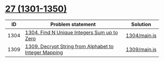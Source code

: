 # [27 (1301-1350)](https://leetcode.com/problemset/all/#page-27)


| ID   | Problem statement                                                                                                                       | Solution                     |
|------|-----------------------------------------------------------------------------------------------------------------------------------------|------------------------------|
| 1304 | [1304. Find N Unique Integers Sum up to Zero](https://leetcode.com/problems/find-n-unique-integers-sum-up-to-zero/)                     | [1304/main.js](1304/main.js) |
| 1309 | [1309. Decrypt String from Alphabet to Integer Mapping](https://leetcode.com/problems/decrypt-string-from-alphabet-to-integer-mapping/) | [1309/main.js](1309/main.js) |

